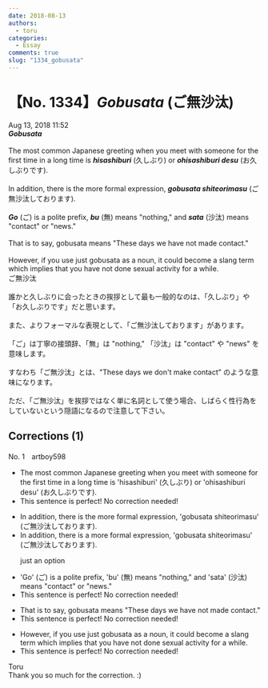 ```yaml
---
date: 2018-08-13
authors:
  - toru
categories:
  - Essay
comments: true
slug: "1334_gobusata"
---
```


# 【No. 1334】<strong><em>Gobusata</strong></em> (ご無沙汰)
<div class="date">Aug 13, 2018 11:52</div>
<div id="post"><div id="body_show_ori">
<strong><em>Gobusata</strong></em><br/><br/>The most common Japanese greeting when you meet with someone for the first time in a long time is <strong><em>hisashiburi</em></strong> (久しぶり) or <strong><em>ohisashiburi desu</em></strong> (お久しぶりです).<br/><br/>In addition, there is the more formal expression, <strong><em>gobusata shiteorimasu</em></strong> (ご無沙汰しております).<br/><br/><strong><em>Go</em></strong> (ご) is a polite prefix, <strong><em>bu</em></strong> (無) means "nothing," and <strong><em>sata</em></strong> (沙汰) means "contact" or "news."<br/><br/>That is to say, gobusata means "These days we have not made contact."<br/><br/>However, if you use just gobusata as a noun, it could become a slang term which implies that you have not done sexual activity for a while.
</div></div>

<!-- more -->

<div id="post_ja"><div id="body_show_mo">
ご無沙汰<br/><br/>誰かと久しぶりに会ったときの挨拶として最も一般的なのは、「久しぶり」や「お久しぶりです」だと思います。<br/><br/>また、よりフォーマルな表現として、「ご無沙汰しております」があります。<br/><br/>「ご」は丁寧の接頭辞、「無」は "nothing," 「沙汰」は "contact" や "news" を意味します。<br/><br/>すなわち「ご無沙汰」とは、"These days we don't make contact" のような意味になります。<br/><br/>ただ、「ご無沙汰」を挨拶ではなく単に名詞として使う場合、しばらく性行為をしていないという隠語になるので注意して下さい。
</div></div>

## Corrections (1)
<div id="block"><div class="first_name"> No. 1　<span class="just_name">artboy598</span></div><div id="block2">
<ul class="correction_field">
<li class="incorrect">The most common Japanese greeting when you meet with someone for the first time in a long time is 'hisashiburi' (久しぶり) or 'ohisashiburi desu' (お久しぶりです).</li>
<li class="corrected perfect">This sentence is perfect! No correction needed!</li>
</ul>
<ul class="correction_field">
<li class="incorrect">In addition, there is the more formal expression, 'gobusata shiteorimasu' (ご無沙汰しております).</li>
<li class="corrected correct">
In addition, there is <span class="f_blue">a</span> more formal expression, 'gobusata shiteorimasu' (ご無沙汰しております).
<p class="correction_comment">just an option</p>
</li>
</ul>
<ul class="correction_field">
<li class="incorrect">'Go' (ご) is a polite prefix, 'bu' (無) means "nothing," and 'sata' (沙汰) means "contact" or "news."</li>
<li class="corrected perfect">This sentence is perfect! No correction needed!</li>
</ul>
<ul class="correction_field">
<li class="incorrect">That is to say, gobusata means "These days we have not made contact."</li>
<li class="corrected perfect">This sentence is perfect! No correction needed!</li>
</ul>
<ul class="correction_field">
<li class="incorrect">However, if you use just gobusata as a noun, it could become a slang term which implies that you have not done sexual activity for a while.</li>
<li class="corrected perfect">This sentence is perfect! No correction needed!</li>
</ul>
</div><div class="name"><span class="just_name">Toru</span><br>
Thank you so much for the correction. :)
</div>
</div>
